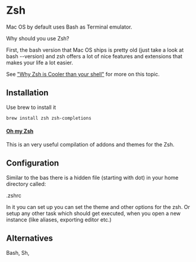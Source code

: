 # Zsh

Mac OS by default uses Bash as Terminal emulator.

Why should you use Zsh?

First, the bash version that Mac OS ships is pretty old (just take a look at bash --version) and zsh offers a lot of nice features and extensions that makes your life a lot easier.

See ["Why Zsh is Cooler than your shell"](http://de.slideshare.net/jaguardesignstudio/why-zsh-is-cooler-than-your-shell-16194692) for more on this topic.


## Installation

Use brew to install it

```brew install zsh zsh-completions```

#### [Oh my Zsh](https://github.com/robbyrussell/oh-my-zsh)

This is an very useful compilation of addons and themes for the Zsh.



## Configuration

Similar to the bas there is a hidden file (starting with dot) in your home directory called:

.zshrc

In it you can set up you can set the theme and other options for the zsh. Or setup any other task which should get executed, when you open a new instance (like aliases, exporting editor etc.)

## Alternatives

Bash, Sh, 

